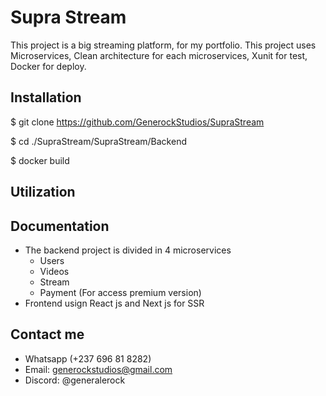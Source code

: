 # Supra Stream

This project is a big streaming platform, for my portfolio. This project uses Microservices, Clean architecture for each microservices, Xunit for test, Docker for deploy.

## Installation

$ git clone https://github.com/GenerockStudios/SupraStream

$ cd ./SupraStream/SupraStream/Backend

$ docker build

## Utilization

## Documentation
- The backend project is divided in 4 microservices
    - Users
    - Videos
    - Stream
    - Payment (For access premium version)
- Frontend usign React js and Next js for SSR

## Contact me

- Whatsapp (+237 696 81 8282)
- Email: generockstudios@gmail.com
- Discord: @generalerock
